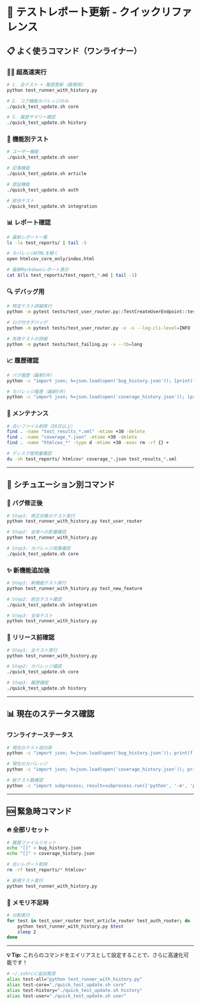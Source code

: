 # 🚀 テストレポート更新 - クイックリファレンス

## 📋 よく使うコマンド（ワンライナー）

### 🏃‍♂️ **超高速実行**
```bash
# 1. 全テスト + 履歴更新（最頻用）
python test_runner_with_history.py

# 2. コア機能カバレッジのみ
./quick_test_update.sh core

# 3. 履歴サマリー確認
./quick_test_update.sh history
```

### 🎯 **機能別テスト**
```bash
# ユーザー機能
./quick_test_update.sh user

# 記事機能  
./quick_test_update.sh article

# 認証機能
./quick_test_update.sh auth

# 統合テスト
./quick_test_update.sh integration
```

### 📊 **レポート確認**
```bash
# 最新レポート一覧
ls -la test_reports/ | tail -5

# カバレッジHTMLを開く
open htmlcov_core_only/index.html

# 最新Markdownレポート表示
cat $(ls test_reports/test_report_*.md | tail -1)
```

### 🔍 **デバッグ用**
```bash
# 特定テスト詳細実行
python -m pytest tests/test_user_router.py::TestCreateUserEndpoint::test_create_user_success -v -s

# ログ付きデバッグ
python -m pytest tests/test_user_router.py -v -s --log-cli-level=INFO

# 失敗テストの詳細
python -m pytest tests/test_failing.py -v --tb=long
```

### 📈 **履歴確認**
```bash
# バグ履歴（最新5件）
python -c "import json; h=json.load(open('bug_history.json')); [print(f\"{'✅' if e['success_rate']==100 else '❌'} {e['timestamp']} | {e['test_name']} | {e['success_rate']}%\") for e in h[-5:]]"

# カバレッジ履歴（最新5件）  
python -c "import json; h=json.load(open('coverage_history.json')); [print(f\"📊 {e['timestamp']} | {e['test_name']} | {e.get('overall_coverage', e.get('coverage_percent', 0)):.1f}%\") for e in h[-5:]]"
```

### 🧹 **メンテナンス**
```bash
# 古いファイル削除（30日以上）
find . -name "test_results_*.xml" -mtime +30 -delete
find . -name "coverage_*.json" -mtime +30 -delete
find . -name "htmlcov_*" -type d -mtime +30 -exec rm -rf {} +

# ディスク使用量確認
du -sh test_reports/ htmlcov* coverage_*.json test_results_*.xml
```

---

## 🎯 シチュエーション別コマンド

### 🔧 **バグ修正後**
```bash
# Step1: 修正対象のテスト実行
python test_runner_with_history.py test_user_router

# Step2: 全体への影響確認  
python test_runner_with_history.py

# Step3: カバレッジ改善確認
./quick_test_update.sh core
```

### ✨ **新機能追加後**
```bash
# Step1: 新機能テスト実行
python test_runner_with_history.py test_new_feature

# Step2: 統合テスト確認
./quick_test_update.sh integration  

# Step3: 全体テスト
python test_runner_with_history.py
```

### 🚀 **リリース前確認**
```bash
# Step1: 全テスト実行
python test_runner_with_history.py

# Step2: カバレッジ確認
./quick_test_update.sh core

# Step3: 履歴確認
./quick_test_update.sh history
```

---

## 📊 **現在のステータス確認**

### ワンライナーステータス
```bash
# 現在のテスト成功率
python -c "import json; h=json.load(open('bug_history.json')); print(f'最新成功率: {h[-1][\"success_rate\"]}%')" 2>/dev/null || echo "履歴なし"

# 現在のカバレッジ
python -c "import json; h=json.load(open('coverage_history.json')); print(f'最新カバレッジ: {h[-1].get(\"overall_coverage\", h[-1].get(\"coverage_percent\", 0)):.1f}%')" 2>/dev/null || echo "履歴なし"

# 総テスト数確認
python -c "import subprocess; result=subprocess.run(['python', '-m', 'pytest', 'tests/', '--collect-only', '-q'], capture_output=True, text=True); print(f'総テスト数: {result.stdout.count(\"<Function\")}個')"
```

---

## 🆘 **緊急時コマンド**

### 🔥 **全部リセット**
```bash
# 履歴ファイルリセット
echo "[]" > bug_history.json
echo "[]" > coverage_history.json

# 古いレポート削除
rm -rf test_reports/* htmlcov*

# 新規テスト実行
python test_runner_with_history.py
```

### 🚨 **メモリ不足時**
```bash
# 分割実行
for test in test_user_router test_article_router test_auth_router; do
    python test_runner_with_history.py $test
    sleep 2
done
```

---

**💡 Tip:** これらのコマンドをエイリアスとして設定することで、さらに高速化可能です！

```bash
# ~/.zshrcに追加推奨
alias test-all="python test_runner_with_history.py"
alias test-core="./quick_test_update.sh core"  
alias test-history="./quick_test_update.sh history"
alias test-user="./quick_test_update.sh user"
```
